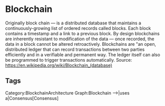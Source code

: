 # Blockchain

Originally block chain — is a distributed database that maintains a
continuously-growing list of ordered records called blocks. Each block
contains a timestamp and a link to a previous block. By design blockchains are
inherently resistant to modification of the data — once recorded, the data in
a block cannot be altered retroactively. Blockchains are "an open, distributed
ledger that can record transactions between two parties efficiently and in a
verifiable and permanent way. The ledger itself can also be programmed to
trigger transactions automatically.
Source: https://en.wikipedia.org/wiki/Blockchain_(database)

## Tags

Category:BlockchainArchitecture
Graph:Blockchain -->|uses a|Consensus[Consensus]
